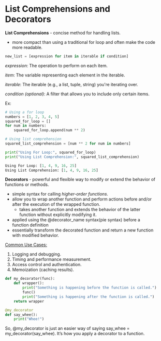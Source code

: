 # List Comprehensions and Decorators

**List Comprehensions** - concise method for handling lists.

- more compact than using a traditional for loop and often make the code more readable.

```python
new_list = [expression for item in iterable if condition]

```

*expression*: The operation to perform on each item.

*item*: The variable representing each element in the iterable.

*iterable*: The iterable (e.g., a list, tuple, string) you're iterating over.

*condition (optional)*: A filter that allows you to include only certain items.

Ex:

```python
# Using a for loop 
numbers = [1, 2, 3, 4, 5]
squared_for_loop = []
for num in numbers:
    squared_for_loop.append(num ** 2)

# Using list comprehension 
squared_list_comprehension = [num ** 2 for num in numbers]

print("Using For Loop:", squared_for_loop)
print("Using List Comprehension:", squared_list_comprehension)

Using For Loop: [1, 4, 9, 16, 25]
Using List Comprehension: [1, 4, 9, 16, 25]

```

**Decorators** - powerful and flexible way to modify or extend the behavior of functions or methods. 

- simple syntax for calling *higher-order functions*.
- allow you to wrap another function and perform actions before and/or after the execution of the wrapped function.
  - takes another function and extends the behavior of the latter function without explicitly modifying it.
- applied using the @decorator_name syntax(pie syntax) before a function definition
- essentially transform the decorated function and return a new function with modified behavior.

<u>Common Use Cases:</u>

1. Logging and debugging.
2. Timing and performance measurement.
3. Access control and authentication.
4. Memoization (caching results).

```python
def my_decorator(func):
    def wrapper():
        print("Something is happening before the function is called.")
        func()
        print("Something is happening after the function is called.")
    return wrapper

@my_decorator
def say_whee():
    print("Whee!")

```
So, @my_decorator is just an easier way of saying say_whee = my_decorator(say_whee). It’s how you apply a decorator to a function.
